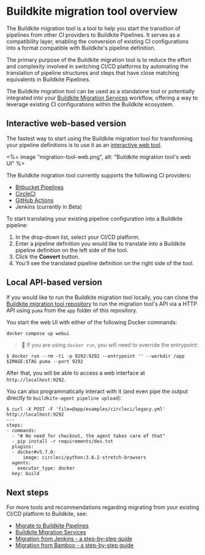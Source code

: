 # Buildkite migration tool overview

The Buildkite migration tool is a tool to help you start the transition of pipelines from other CI providers to Buildkite Pipelines. It serves as a compatibility layer, enabling the conversion of existing CI configurations into a format compatible with Buildkite's pipeline definition.

The primary purpose of the Buildkite migration tool is to reduce the effort and complexity involved in switching CI/CD platforms by automating the translation of pipeline structures and steps that have close matching equivalents in Buildkite Pipelines.

The Buildkite migration tool can be used as a standalone tool or potentially integrated into your [Buildkite Migration Services](https://buildkite.com/resources/migrations/) workflow, offering a way to leverage existing CI configurations within the Buildkite ecosystem.

## Interactive web-based version

The fastest way to start using the Buildkite migration tool for transforming your pipeline definitions is to use it as an [interactive web tool](https://buildkite.com/resources/migrate/).

<%= image "migration-tool-web.png", alt: "Buildkite migration tool's web UI" %>

The Buildkite migration tool currently supports the following CI providers:

- [Bitbucket Pipelines](/docs/pipelines/migration/tool/bitbucket-pipelines)
- [CircleCI](/docs/pipelines/migration/tool/circleci)
- [GitHub Actions](/docs/pipelines/migration/tool/github-actions)
- Jenkins (currently in Beta)

To start translating your existing pipeline configuration into a Buildkite pipeline:

1. In the drop-down list, select your CI/CD platform.
1. Enter a pipeline definition you would like to translate into a Buildkite pipeline definition on the left side of the tool.
1. Click the **Convert** button.
1. You'll see the translated pipeline definition on the right side of the tool.

## Local API-based version

If you would like to run the Buildkite migration tool locally, you can clone the [Buildkite migration tool repository](https://github.com/buildkite/migration) to run the migration tool's API via a HTTP API using `puma` from the `app` folder of this repository.

You start the web UI with either of the following Docker commands:

```sh
docker compose up webui
```

> 📘
> If you are using `docker run`, you will need to override the entrypoint:

```shell
$ docker run --rm -ti -p 9292:9292 --entrypoint '' --workdir /app $IMAGE:$TAG puma --port 9292
```

After that, you will be able to access a web interface at `http://localhost:9292`.

You can also programmatically interact with it (and even pipe the output directly to `buildkite-agent pipeline upload`):

```shell
$ curl -X POST -F 'file=@app/examples/circleci/legacy.yml' http://localhost:9292
---
steps:
- commands:
  - "# No need for checkout, the agent takes care of that"
  - pip install -r requirements/dev.txt
  plugins:
  - docker#v5.7.0:
      image: circleci/python:3.6.2-stretch-browsers
  agents:
    executor_type: docker
  key: build
```

## Next steps

For more tools and recommendations regarding migrating from your existing CI/CD platform to Buildkite, see:

- [Migrate to Buildkite Pipelines](/docs/pipelines/migration)
- [Buildkite Migration Services](https://buildkite.com/resources/migrations/)
- [Migration from Jenkins - a step-by-step guide](/docs/pipelines/migration/from-jenkins)
- [Migration from Bamboo - a step-by-step guide](https://buildkite.com/docs/pipelines/migration/from-bamboo)
